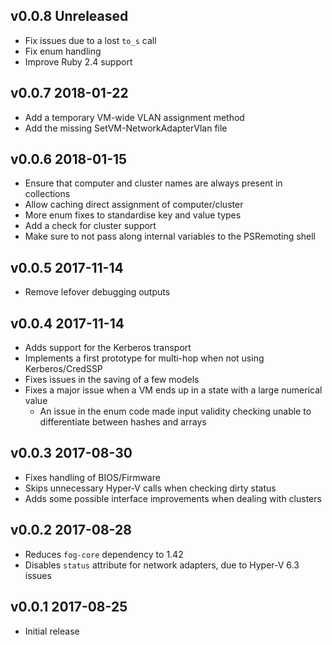 ## v0.0.8 **Unreleased**

- Fix issues due to a lost `to_s` call
- Fix enum handling
- Improve Ruby 2.4 support

## v0.0.7 2018-01-22

- Add a temporary VM-wide VLAN assignment method
- Add the missing SetVM-NetworkAdapterVlan file

## v0.0.6 2018-01-15

- Ensure that computer and cluster names are always present in collections
- Allow caching direct assignment of computer/cluster
- More enum fixes to standardise key and value types
- Add a check for cluster support
- Make sure to not pass along internal variables to the PSRemoting shell

## v0.0.5 2017-11-14

- Remove lefover debugging outputs

## v0.0.4 2017-11-14

- Adds support for the Kerberos transport
- Implements a first prototype for multi-hop when not using Kerberos/CredSSP
- Fixes issues in the saving of a few models
- Fixes a major issue when a VM ends up in a state with a large numerical value
  - An issue in the enum code made input validity checking unable to differentiate between hashes and arrays

## v0.0.3 2017-08-30

- Fixes handling of BIOS/Firmware
- Skips unnecessary Hyper-V calls when checking dirty status
- Adds some possible interface improvements when dealing with clusters

## v0.0.2 2017-08-28

- Reduces `fog-core` dependency to 1.42
- Disables `status` attribute for network adapters, due to Hyper-V 6.3 issues

## v0.0.1 2017-08-25

- Initial release
